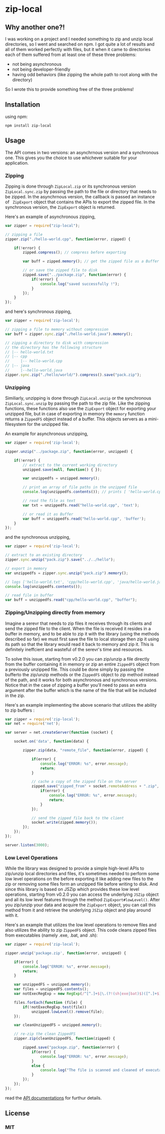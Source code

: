 # zip-local

## Why another one?!

I was working on a project and I needed something to zip and unzip local directories, so I went and searched on npm. I got quite a lot of results and all of them worked perfectly with files, but it when it came to directories each of them suffered from at least one of these three problems:
* not being asynchronous
* not being developer-friendly
* having odd behaviors (like zipping the whole path to root along with the directory)

So I wrote this to provide something free of the three problems!

## Installation

using npm:
```
npm install zip-local
```

## Usage

The API comes in two versions: an asynchrnous version and a synchronous one. This gives you the choice to use whichever suitable for your application.

### Zipping

Zipping is done through <code>ZipLocal.zip</code> or its synchronous version <code> ZipLocal.sync.zip</code> by passing the path to the file or directory that needs to be zipped. In the asynchrnous version, the callback is passed an instance of <code> ZipExport</code> object that contains the APIs to export the
zipped file. In the synchronous version, the <code>ZipExport</code> object is returned.

Here's an example of asynchronous zipping,

```javascript
var zipper = require("zip-local");

// zipping a file
zipper.zip("./hello-world.cpp", function(error, zipped) {

	if(!error) {
    	zipped.compress(); // compress before exporting

		var buff = zipped.memory(); // get the zipped file as a Buffer

    	// or save the zipped file to disk
    	zipped.save("../package.zip", function(error) {
			if(!error) {
				console.log("saved successfully !");
			}
    	});
	}
});
```

and here's synchronous zipping,

```javascript
var zipper = require('zip-local');

// zipping a file to memory without compression
var buff = zipper.sync.zip("./hello-world.java").memory();

// zipping a directory to disk with compression
// the directory has the following structure
// |-- hello-world.txt
// |-- cpp
//     |-- hello-world.cpp
// |-- java
//     |--hello-world.java
zipper.sync.zip("./hello/world/").compress().save("pack.zip");
```

### Unzipping

Similiarly, unzipping is done through <code>ZipLocal.unzip</code> or the synchronous <code>ZipLocal.sync.unzip</code> by passing the path to the zip file. Like the zipping functions, these functions also use the <code>ZipExport</code> object for exporting your unzipped file, but in case of exporting in memory the <code>memory</code> function returns a <code>ZippedFS</code> object instead of a buffer. This objects servers as a mini-filesystem for the unzipped file.

An example for asynchronous unzipping,

```javascript
var zipper = require('zip-local');

zipper.unzip("../package.zip", function(error, unzipped) {

	if(!error) {
    	// extract to the current working directory
    	unzipped.save(null, function() { });

    	var unzippedfs = unzipped.memory();

    	// print an array of file paths in the unzipped file
    	console.log(unzippedfs.contents()); // prints [ 'hello-world.cpp' ]

    	// read the file as text
    	var txt = unzippedfs.read("hello-world.cpp", 'text');

    	// or read it as Buffer
    	var buff = unzippedfs.read("hello-world.cpp", 'buffer');
	}
});
```

and the synchronous unzipping,

```javascript
var zipper = require('zip-local');

// extract to an existing directory
zipper.sync.unzip("pack.zip").save("../../hello");

// export in memory
var unzippedfs = zipper.sync.unzip("pack.zip").memory();

// logs ['hello-world.txt', 'cpp/hello-world.cpp', 'java/hello-world.java']
console.log(unzippedfs.contents());

// read file in buffer
var buff = unzippedfs.read("cpp/hello-world.cpp", "buffer");
```

### Zipping/Unzipping directly from memory

Imagine a serevr that needs to zip files it receives through its clients and send the zipped file to the client. When the file is received it resides in a buffer in memory, and to be able to zip it with the library (using the methods described so far) we must first save the file to local storage then zip it using its path so that the library would read it back to memory and zip it. This is definitely ineffcient and wasteful of the serevr's time and resources.

To solve this issue, starting from v0.2.0 you can zip/unzip a file directly from the buffer containing it in memory or zip an entire <code>ZippedFS</code> object from a previously unzipped file. This could be done simply by passing the bufferto the zip/unzip methods or the <code>ZippedFS</code> object to zip method instead of the path, and it works for both asynchronous and synchronous versions. Notice that in the case of zipping a buffer you'll need to pass an extra argument after the buffer which is the name of the file that will be included in the zip.

Here's an example implementing the above scenario that utilizes the ability to zip buffers :

```javascript
var zipper = require('zip-local');
var net = require('net');

var server = net.createServer(function (socket) {

    socket.on('data', function(data) {

        zipper.zip(data, "remote_file", function(error, zipped) {

			if(error) {
				console.log("ERROR: %s", error.message);
				return;
			}

            // cache a copy of the zipped file on the server
            zipped.save("zipped_from" + socket.remoteAddress + ".zip", function(error) {
				if(error) {
					console.log("ERROR: %s", error.message);
					return;
				}
			});

            // send the zipped file back to the client
            socket.write(zipped.memory());
        });
    });
});

server.listen(3000);
```

### Low Level Operations

While the library was designed to provide a simple high-level APIs to zip/unzip local directories and files, it's sometimes needed to perform some low level operations on the before exporting it like adding new files to the zip or removing some files form an unzipped file before writing to disk. And since this library is based on JSZip which provides these low level operations, starting from v0.2.0 you can access the underlying <code>JSZip</code> object and all its low level features through the method <code>ZipExport#lowLevel()</code>. After you zip/unzip your data and acquire the <code>ZipExport</code> object, you can call this method from it and retrieve the underlying <code>JSZip</code> object and play around with it.

Here's an example that utilizes the low level operations to remove files and also utilizes the ability to zip <code>ZippedFS</code> object. This code cleans zipped files from executables (namely .exe, .bat, and .sh):

```javascript
var zipper = require('zip-local');

zipper.unzip('package.zip', function(error, unzipped) {

	if(error) {
		console.log("ERROR: %s", error.message);
		return;
	}

    var unzippedFS = unzipped.memory();
    var files = unzippedFS.contents();
    var notExecRegExp = new RegExp(/^[^.]+$|\.(?!(sh|exe|bat)$)([^.]+$)/);

    files.forEach(function (file) {
        if(!notExecRegExp.test(file))
            unzipped.lowLevel().remove(file);
    });

    var cleanUnzippedFS = unzipped.memory();

    // re-zip the clean ZippedFS
    zipper.zip(cleanUnzippedFS, function(zipped) {

        zipped.save("package.zip", function(error) {
			if(error) {
				console.log("ERROR: %s", error.message);
			}
			else {
            	console.log("The file is scanned and cleaned of executables");
			}
        });
    });
});
```
read the [API documentations](https://github.com/Mostafa-Samir/zip-local/wiki/API-Documentation) for furthur details.

## License

### MIT
